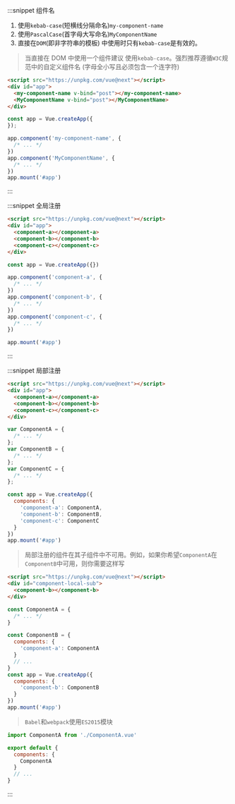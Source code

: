 :::snippet 组件名

1. 使用`kebab-case`(短横线分隔命名)`my-component-name`<br/>
2. 使用`PascalCase`(首字母大写命名)`MyComponentName`<br/>
3. 直接在`DOM`(即非字符串的模板) 中使用时只有`kebab-case`是有效的。<br/>

> 当直接在 DOM 中使用一个组件建议 使用`kebab-case`。强烈推荐遵循`W3C`规范中的自定义组件名 (字母全小写且必须包含一个连字符)

```html
<script src="https://unpkg.com/vue@next"></script>
<div id="app">
  <my-component-name v-bind="post"></my-component-name>
  <MyComponentName v-bind="post"></MyComponentName>
</div>
```

```javascript
const app = Vue.createApp({
});

app.component('my-component-name', {
  /* ... */
})
app.component('MyComponentName', {
  /* ... */
})
app.mount('#app')
```

:::

:::snippet 全局注册

```html
<script src="https://unpkg.com/vue@next"></script>
<div id="app">
  <component-a></component-a>
  <component-b></component-b>
  <component-c></component-c>
</div>
```

```javascript
const app = Vue.createApp({})

app.component('component-a', {
  /* ... */
})
app.component('component-b', {
  /* ... */
})
app.component('component-c', {
  /* ... */
})

app.mount('#app')
```

:::

:::snippet 局部注册

```html
<script src="https://unpkg.com/vue@next"></script>
<div id="app">
  <component-a></component-a>
  <component-b></component-b>
  <component-c></component-c>
</div>
```

```javascript
var ComponentA = {
  /* ... */
};
var ComponentB = {
  /* ... */
};
var ComponentC = {
  /* ... */
};

const app = Vue.createApp({
  components: {
    'component-a': ComponentA,
    'component-b': ComponentB,
    'component-c': ComponentC
  }
})
app.mount('#app')
```

> 局部注册的组件在其子组件中不可用。例如，如果你希望`ComponentA`在`ComponentB`中可用，则你需要这样写

```html
<script src="https://unpkg.com/vue@next"></script>
<div id="component-local-sub">
  <component-b></component-b>
</div>
```

```javascript
const ComponentA = {
  /* ... */
}

const ComponentB = {
  components: {
    'component-a': ComponentA
  }
  // ...
}
const app = Vue.createApp({
  components: {
    'component-b': ComponentB
  }
})
app.mount('#app')
```

> `Babel`和`webpack`使用`ES2015`模块

```javascript
import ComponentA from './ComponentA.vue'

export default {
  components: {
    ComponentA
  }
  // ...
}
```

:::
